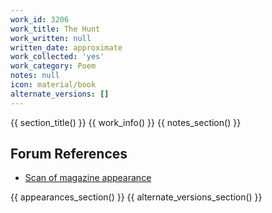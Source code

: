 ```yaml
---
work_id: 3206
work_title: The Hunt
work_written: null
written_date: approximate
work_collected: 'yes'
work_category: Poem
notes: null
icon: material/book
alternate_versions: []
---
```


{{ section_title() }}
{{ work_info() }}
{{ notes_section() }}
## Forum References
- [Scan of magazine appearance](https://bukowskiforum.com/threads/buffalo-stamps-2-1971-the-hunt-doom-like-those-large-red-lights-you-suddenly-see-in-the.11449/)

{{ appearances_section() }}
{{ alternate_versions_section() }}